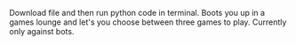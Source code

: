 Download file and then run python code in terminal. Boots you up in a games lounge and let's you choose between three games to play. Currently only against bots.

